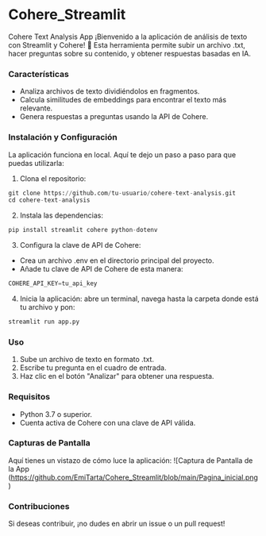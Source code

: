 # Cohere_Streamlit
Cohere Text Analysis App
¡Bienvenido a la aplicación de análisis de texto con Streamlit y Cohere! 🚀 Esta herramienta permite subir un archivo .txt, hacer preguntas sobre su contenido, y obtener respuestas basadas en IA.

### Características
- Analiza archivos de texto dividiéndolos en fragmentos.
- Calcula similitudes de embeddings para encontrar el texto más relevante.
- Genera respuestas a preguntas usando la API de Cohere.

### Instalación y Configuración
La aplicación funciona en local. Aquí te dejo un paso a paso para que puedas utilizarla: 
1. Clona el repositorio:

```py
git clone https://github.com/tu-usuario/cohere-text-analysis.git
cd cohere-text-analysis
```
2. Instala las dependencias:
```py
pip install streamlit cohere python-dotenv
```
3. Configura la clave de API de Cohere:
- Crea un archivo .env en el directorio principal del proyecto.
- Añade tu clave de API de Cohere de esta manera:
```py
COHERE_API_KEY=tu_api_key
```
4. Inicia la aplicación: abre un terminal, navega hasta la carpeta donde está tu archivo y pon:
```py
streamlit run app.py
```
### Uso
1. Sube un archivo de texto en formato .txt.
2. Escribe tu pregunta en el cuadro de entrada.
3. Haz clic en el botón "Analizar" para obtener una respuesta.
### Requisitos
- Python 3.7 o superior.
- Cuenta activa de Cohere con una clave de API válida.
### Capturas de Pantalla

Aquí tienes un vistazo de cómo luce la aplicación:
![Captura de Pantalla de la App (https://github.com/EmiTarta/Cohere_Streamlit/blob/main/Pagina_inicial.png)

### Contribuciones
Si deseas contribuir, ¡no dudes en abrir un issue o un pull request!
